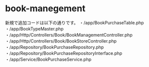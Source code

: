 # book-manegement
新規で追加コードは以下の通りです。
 ・/app/BookPurchaseTable.php
 ・/app/BookTypeMaster.php
 ・/app/Http/Controllers/Book/BookManagementController.php
 ・/app/Http/Controllers/Book/BookStoreController.php
 ・/app/Repository/BookPurchaseRepository.php
 ・/app/Repository/BookPurchaseRepositoryInterface.php
 ・/app/Service/BookPurchaseService.php
